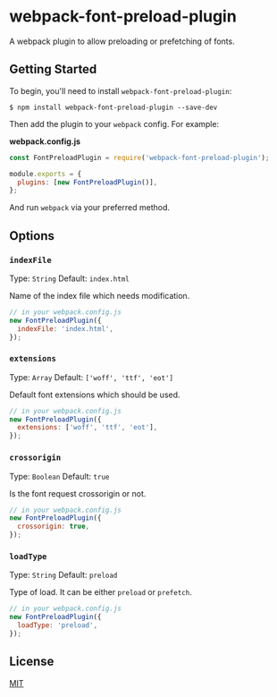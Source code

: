 # webpack-font-preload-plugin
A webpack plugin to allow preloading or prefetching of fonts.

## Getting Started

To begin, you'll need to install `webpack-font-preload-plugin`:

```console
$ npm install webpack-font-preload-plugin --save-dev
```

Then add the plugin to your `webpack` config. For example:

**webpack.config.js**

```js
const FontPreloadPlugin = require('webpack-font-preload-plugin');

module.exports = {
  plugins: [new FontPreloadPlugin()],
};
```

And run `webpack` via your preferred method.

## Options

### `indexFile`

Type: `String`
Default: `index.html`

Name of the index file which needs modification.

```js
// in your webpack.config.js
new FontPreloadPlugin({
  indexFile: 'index.html',
});
```

### `extensions`

Type: `Array`
Default: `['woff', 'ttf', 'eot']`

Default font extensions which should be used.

```js
// in your webpack.config.js
new FontPreloadPlugin({
  extensions: ['woff', 'ttf', 'eot'],
});
```

### `crossorigin`

Type: `Boolean`
Default: `true`

Is the font request crossorigin or not.

```js
// in your webpack.config.js
new FontPreloadPlugin({
  crossorigin: true,
});
```

### `loadType`

Type: `String`
Default: `preload`

Type of load. It can be either `preload` or `prefetch`.

```js
// in your webpack.config.js
new FontPreloadPlugin({
  loadType: 'preload',
});
```

## License

[MIT](./LICENSE)